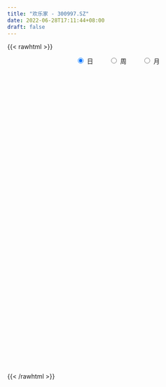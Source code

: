 ```yaml
---
title: "欢乐家 - 300997.SZ"
date: 2022-06-28T17:11:44+08:00
draft: false
---
```

{{< rawhtml >}}
    <div style="text-align: center">
        <label style="padding: 1rem;"><input style="margin-right: .5rem" type="radio" name="period" value="D" checked onclick="period_change(this)">日</label>
        <label style="padding: 1rem;"><input style="margin-right: .5rem" type="radio" name="period" value="W" onclick="period_change(this)">周</label>
        <label style="padding: 1rem;"><input style="margin-right: .5rem" type="radio" name="period" value="M" onclick="period_change(this)">月</label>
    </div>
    <div id="chart" style="height: 700px;"></div> 
    <script type="text/javascript">
        const D_v = [633108.16,491180.03,366980.76,300866.1,290444.36,174270.59,202861.03,211142.2,193496.48,172604.12,182326.47,286840.88,214034.42,188160.41,183851.62,118483.51,99387.73,101605.53,114941.62,125416.27,274053.11,176199.3,109445.02,110652.42,488301.99,374545.55,175885.99,160708.39,217123.58,166651.99,211023.1,152175.49,123921.75,88889.94,83001.25,93601.12,97421.52,128920.95,80878.55,75001.62,91712.8,68253.31,82375.39,89169.22,76170.89,76403.04,68056.24,110213.1,131761.88,83836.63,68090.89,62121.58,102934.78,108513.0,82160.62,76335.26,81542.59,47655.95,104450.77,97177.06,69686.0,57809.67,67054.78,61982.03,56388.83,45751.0,61029.96,87810.0,67816.94,59111.84,115846.73,82790.88,42241.51,47163.02,33598.69,118919.03,109547.26,71643.95,108562.7,197850.13,215443.24,125042.2,242084.73,156324.49,139029.02,200313.59,268033.38,372831.02,281176.26,228407.42,129001.79,128557.64,132813.69,129343.42,154877.08,128895.85,152196.01,86904.16,74005.75,82545.45,68556.58,119283.93,78304.69,99022.28,89761.91,59514.18,45754.62,73702.2,64872.36,69536.71,143395.15,120390.85,100835.17,99429.99,57696.49,48991.56,66564.81,153041.22,107116.25,136237.44,74476.29,85484.3,92400.04,174352.82,155832.95,120629.67,237199.73,192191.24,204394.98,137317.97,122213.33,146655.24,97926.03,96483.15,65387.72,146474.71,81452.15,87929.6,68727.33,117865.72,55945.57,37800.16,43124.71,34435.83,36194.96,59595.52,104816.23,59881.95,69911.35,39527.26,38169.1,104072.97,110167.44,80639.49,58577.4,120818.56,37836.31,47752.98,28196.18,27837.45,48700.08,20026.99,38934.12,32274.71,23959.77,24882.77,28376.28,19587.12,31379.13,16775.53,30331.85,21746.56,23044.26,14378.12,19397.42,22968.9,16931.87,45000.22,21827.45,25199.65,22823.13,21298.25,22807.85,23341.44,23879.28,32290.31,43189.43,27913.48,42181.55,29790.36,38397.38,39526.94,37792.89,24007.94,33381.28,27865.41,30383.82,19024.68,22413.16,17293.45,33109.49,22722.18,21768.89,19704.89,20648.41,26858.56,24681.4,25728.94,35141.4,101899.72,100145.85,87599.21,69060.73,110056.18,160363.49,99577.27,73471.14,70228.78,55232.12,74010.5,54986.43,61100.69,45978.32,29638.94,24883.56,27953.4,42593.44,32770.28,25692.88,28863.0,26414.43,24872.59,23241.7,70113.5,46214.85,119751.12,91086.57,71999.44,50572.69,35332.57,68506.53,56621.07,47356.2,39371.95,34203.35,37521.68,37877.19,21871.28,24275.36,32690.68,29982.55,28551.4,96805.6,59153.99,59476.16,36237.96,28537.92,57248.87,74420.22,41162.58]
const D_histogram = [0.0,-0.3190883191,-0.6962761666,-0.9225939825,-1.1105820835,-1.1632425948,-1.1811919458,-1.0952561776,-1.0547058423,-0.9191559535,-0.7584291172,-0.5209720874,-0.3385799837,-0.1720495167,-0.1112286823,-0.0883287585,-0.0206348058,0.0639754586,0.1278038979,0.1334879271,0.2750718233,0.2889314162,0.3030374242,0.318420443,0.5787697253,0.5667062879,0.5523573915,0.5456419219,0.537713931,0.5071561656,0.5100855443,0.4305796031,0.2949331355,0.2141386129,0.1746624272,0.1168063724,0.0355187938,-0.0920128271,-0.1963236423,-0.2616573773,-0.2321693907,-0.2170177708,-0.1524393025,-0.076511506,-0.0298230542,-0.0012880637,-0.0054077024,0.0621310893,0.1268677045,0.1574472635,0.1557214834,0.163477192,0.2012854384,0.1916716283,0.2072848963,0.2023193755,0.1440495143,0.1208280035,0.1562539299,0.1662371098,0.145969337,0.1151287492,0.1141153538,0.0760687291,0.0727910288,0.0619556084,0.069146139,0.1087984546,0.1294563297,0.1508707662,0.1802274287,0.1602819407,0.131813086,0.0953648461,0.0683721361,0.0836648528,0.1021327146,0.0735265512,0.1041775006,0.1452365564,0.2005466309,0.1669822934,0.2022601992,0.1986046915,0.2149578066,0.2654791083,0.3303338168,0.4223559207,0.4184057613,0.2578289933,0.1351852608,0.02393117,-0.0712156514,-0.1083588453,-0.1056760565,-0.1519593824,-0.2440300718,-0.32559334,-0.3464133848,-0.3342997296,-0.3058841868,-0.2399635824,-0.2140710541,-0.1560626923,-0.1163478356,-0.1128900906,-0.0963436706,-0.0888339191,-0.0584614307,-0.0273433086,0.0530891743,0.0918086383,0.1346912099,0.1138105091,0.0978336162,0.0823540044,0.0544081347,0.0914654012,0.1218037614,0.1454246624,0.1358238957,0.1087850324,0.1045327954,0.111356549,0.1277018856,0.0761151211,0.1255176506,0.1536558609,0.1404755016,0.1317625294,0.1189861207,0.1263975783,0.0953698383,0.047401902,0.0161115877,0.0211287644,-0.0037388767,-0.0517692078,-0.0727528676,-0.1457178114,-0.1718017102,-0.1909932588,-0.2082525105,-0.2037759288,-0.1841696177,-0.1327139618,-0.0700724286,-0.0348145229,-0.0599705542,-0.0653779208,-0.0771200337,-0.0256709592,0.0180742264,0.022747542,0.0179507767,-0.0423488888,-0.0741905631,-0.1201803931,-0.1519315823,-0.1612603553,-0.2246016943,-0.2432980264,-0.2962947788,-0.2939465637,-0.2531714456,-0.190509736,-0.1329349708,-0.0927509621,-0.0870602622,-0.0667131196,-0.0240542947,0.0150913995,0.0352705905,0.0558254388,0.0817927516,0.0796105186,0.0884355922,0.0530796904,0.0421803989,0.0464470815,0.0605281507,0.077331872,0.0750014891,0.0733929723,0.050455945,-0.0083745174,-0.0719211497,-0.0896181023,-0.0755308726,-0.0912278602,-0.1494511182,-0.1562695632,-0.1224967437,-0.0871095203,-0.0287544008,-0.0011166418,0.024967098,0.0295072516,0.0444897598,0.0478997552,0.0412156864,0.0578174302,0.066314196,0.068496184,0.0747459879,0.0562440148,0.0275370565,-0.0074004385,0.0232519588,0.076762392,0.120559908,0.1550606603,0.1790196738,0.2298070514,0.2469987218,0.2161420124,0.1748015601,0.0603739275,-0.0033813701,-0.0862713792,-0.1778891468,-0.1817007282,-0.1439030371,-0.1174167852,-0.0876539811,-0.0578361085,-0.0319677086,0.0016292145,0.0172454776,0.0347737611,0.0391006346,0.0437716528,0.041931981,0.0819611199,0.1044661372,0.1496692399,0.1655450103,0.1465131929,0.1120093116,0.092335658,0.0923508271,0.0834354584,0.0698379704,0.0787483375,0.0717634871,0.0492748267,0.0066480843,-0.0131962206,-0.0298159429,-0.0517716659,-0.0572958148,-0.0482717378,-0.0164522646,0.012069974,0.0370028772,0.0321294511,0.0387505409,0.0617134113,0.0961272909,0.1120827795]
const D_fast = [0.0,-0.3988603989,-0.950117288,-1.4070835996,-1.8727172215,-2.2161883814,-2.5294357189,-2.717313995,-2.9404401203,-3.0346792199,-3.063559663,-2.956345655,-2.8585985472,-2.7350804594,-2.7020667956,-2.7012490614,-2.6387138102,-2.5381096811,-2.4423302673,-2.4032742564,-2.1929224044,-2.1068299573,-2.0169645933,-1.9219764638,-1.5169347502,-1.3873216155,-1.263581164,-1.1338861532,-1.0073856614,-0.9111543854,-0.7807036206,-0.752564661,-0.8144778447,-0.8417377141,-0.837548293,-0.8662027547,-0.9386106349,-1.0891454625,-1.2425371883,-1.3732852676,-1.4018396287,-1.4409424514,-1.4144738089,-1.3576738888,-1.3184412005,-1.290228226,-1.2956997903,-1.2126282263,-1.116174685,-1.0462333101,-1.0090287193,-0.9604037127,-0.8722741068,-0.8339700098,-0.7665355177,-0.7209211946,-0.7431786772,-0.7361931872,-0.6617037783,-0.6101613209,-0.5939367594,-0.5959951599,-0.5684797169,-0.5875091593,-0.5725891024,-0.5679356208,-0.5434585554,-0.4766066261,-0.4235846687,-0.3644525405,-0.2900390209,-0.2699140238,-0.2654296069,-0.2780366353,-0.2879363112,-0.2517273814,-0.2077263409,-0.2179508665,-0.1612555419,-0.083887347,0.0215593852,0.0297406211,0.1155835766,0.1615792418,0.2316718086,0.3485628873,0.49600105,0.6936121342,0.7942634151,0.6981438954,0.6092964781,0.5040251798,0.3910744455,0.3268415404,0.3031053151,0.2188321435,0.0657539362,-0.097207667,-0.204631058,-0.2760923352,-0.3241478391,-0.3182181303,-0.3458433656,-0.3268506768,-0.316222779,-0.3409875567,-0.3485270543,-0.3632257826,-0.3474686519,-0.3231863569,-0.2294815804,-0.1678099569,-0.0912545829,-0.0836826564,-0.0752011452,-0.0700922559,-0.0844360919,-0.0245124751,0.0362768255,0.096253892,0.1206090993,0.1207664941,0.1426474559,0.1773103468,0.2255811547,0.1930231706,0.2738051127,0.3403572883,0.3622958043,0.3865234644,0.403493586,0.4425044381,0.4353191577,0.3992016969,0.3719392794,0.3822386472,0.356436287,0.2954636539,0.2562917772,0.1468973806,0.0778630542,0.010923191,-0.0583991883,-0.1048665888,-0.1313026822,-0.1130255168,-0.0679020907,-0.0413478157,-0.0814964855,-0.1032483324,-0.1342704537,-0.089239119,-0.0409753768,-0.0306151757,-0.0309242468,-0.1018111345,-0.1522004496,-0.2282353779,-0.2979694627,-0.3476133245,-0.4671050871,-0.5466259258,-0.6736963729,-0.7448347987,-0.767352542,-0.7523182664,-0.7279772439,-0.7109809757,-0.7270553414,-0.7233864786,-0.6867412275,-0.6438226834,-0.6148258447,-0.5803146367,-0.533899136,-0.5161787393,-0.4852447677,-0.507330747,-0.5076849388,-0.4918064857,-0.4625933788,-0.4264566896,-0.4100367001,-0.3932969739,-0.403620015,-0.4645441068,-0.5460710265,-0.5861725046,-0.5909679931,-0.6294719457,-0.7250579832,-0.7709438191,-0.7677951854,-0.7541853422,-0.7030188229,-0.6756602243,-0.64333471,-0.6314177435,-0.6053127954,-0.5899278612,-0.5863080084,-0.555251907,-0.5301765922,-0.5108705582,-0.4859342574,-0.4903752268,-0.512197921,-0.5489855256,-0.5125201386,-0.4398191074,-0.3658816144,-0.292615697,-0.2239017651,-0.1156626246,-0.0367212738,-0.0135424801,-0.0111825423,-0.1105166931,-0.1751173332,-0.2795751871,-0.4156652414,-0.4649020049,-0.4630800731,-0.4659480174,-0.4580987086,-0.4427398632,-0.4248633904,-0.3908591637,-0.3709315312,-0.3447098074,-0.3306077753,-0.3149938438,-0.3063505204,-0.2458311015,-0.19720955,-0.1145891372,-0.0573271143,-0.0397306334,-0.0462321868,-0.042821926,-0.01971905,-0.0077755541,-0.0039135496,0.0246839019,0.0356399233,0.0254699695,-0.0154947518,-0.0386381118,-0.0627118199,-0.0976104593,-0.1174585619,-0.1205024194,-0.0927960123,-0.0612562802,-0.0270726578,-0.023913721,-0.007604996,0.0307862273,0.0892319295,0.133208113]
const D_slow = [0.0,-0.0797720798,-0.2538411214,-0.4844896171,-0.7621351379,-1.0529457866,-1.3482437731,-1.6220578175,-1.885734278,-2.1155232664,-2.3051305457,-2.4353735676,-2.5200185635,-2.5630309427,-2.5908381133,-2.6129203029,-2.6180790043,-2.6020851397,-2.5701341652,-2.5367621834,-2.4679942276,-2.3957613736,-2.3200020175,-2.2403969068,-2.0957044755,-1.9540279035,-1.8159385556,-1.6795280751,-1.5450995924,-1.418310551,-1.2907891649,-1.1831442641,-1.1094109802,-1.055876327,-1.0122107202,-0.9830091271,-0.9741294287,-0.9971326354,-1.046213546,-1.1116278903,-1.169670238,-1.2239246807,-1.2620345063,-1.2811623828,-1.2886181464,-1.2889401623,-1.2902920879,-1.2747593156,-1.2430423895,-1.2036805736,-1.1647502027,-1.1238809047,-1.0735595451,-1.0256416381,-0.973820414,-0.9232405701,-0.8872281915,-0.8570211907,-0.8179577082,-0.7763984307,-0.7399060965,-0.7111239092,-0.6825950707,-0.6635778884,-0.6453801312,-0.6298912291,-0.6126046944,-0.5854050807,-0.5530409983,-0.5153233068,-0.4702664496,-0.4301959644,-0.3972426929,-0.3734014814,-0.3563084474,-0.3353922342,-0.3098590555,-0.2914774177,-0.2654330426,-0.2291239034,-0.1789872457,-0.1372416724,-0.0866766226,-0.0370254497,0.016714002,0.083083779,0.1656672332,0.2712562134,0.3758576537,0.4403149021,0.4741112173,0.4800940098,0.4622900969,0.4352003856,0.4087813715,0.3707915259,0.309784008,0.228385673,0.1417823268,0.0582073944,-0.0182636523,-0.0782545479,-0.1317723115,-0.1707879845,-0.1998749434,-0.2280974661,-0.2521833837,-0.2743918635,-0.2890072212,-0.2958430483,-0.2825707547,-0.2596185952,-0.2259457927,-0.1974931654,-0.1730347614,-0.1524462603,-0.1388442266,-0.1159778763,-0.085526936,-0.0491707704,-0.0152147964,0.0119814617,0.0381146605,0.0659537978,0.0978792692,0.1169080494,0.1482874621,0.1867014273,0.2218203027,0.2547609351,0.2845074652,0.3161068598,0.3399493194,0.3517997949,0.3558276918,0.3611098829,0.3601751637,0.3472328617,0.3290446448,0.292615192,0.2496647644,0.2019164498,0.1498533221,0.0989093399,0.0528669355,0.0196884451,0.0021703379,-0.0065332928,-0.0215259314,-0.0378704116,-0.05715042,-0.0635681598,-0.0590496032,-0.0533627177,-0.0488750235,-0.0594622457,-0.0780098865,-0.1080549848,-0.1460378804,-0.1863529692,-0.2425033928,-0.3033278994,-0.3774015941,-0.450888235,-0.5141810964,-0.5618085304,-0.5950422731,-0.6182300136,-0.6399950792,-0.6566733591,-0.6626869328,-0.6589140829,-0.6500964352,-0.6361400755,-0.6156918876,-0.595789258,-0.5736803599,-0.5604104373,-0.5498653376,-0.5382535672,-0.5231215296,-0.5037885616,-0.4850381893,-0.4666899462,-0.45407596,-0.4561695893,-0.4741498767,-0.4965544023,-0.5154371205,-0.5382440855,-0.575606865,-0.6146742558,-0.6452984418,-0.6670758218,-0.6742644221,-0.6745435825,-0.668301808,-0.6609249951,-0.6498025552,-0.6378276164,-0.6275236948,-0.6130693372,-0.5964907882,-0.5793667422,-0.5606802453,-0.5466192416,-0.5397349775,-0.5415850871,-0.5357720974,-0.5165814994,-0.4864415224,-0.4476763573,-0.4029214389,-0.345469676,-0.2837199956,-0.2296844925,-0.1859841024,-0.1708906206,-0.1717359631,-0.1933038079,-0.2377760946,-0.2832012767,-0.319177036,-0.3485312322,-0.3704447275,-0.3849037547,-0.3928956818,-0.3924883782,-0.3881770088,-0.3794835685,-0.3697084099,-0.3587654967,-0.3482825014,-0.3277922214,-0.3016756871,-0.2642583771,-0.2228721246,-0.1862438263,-0.1582414984,-0.1351575839,-0.1120698772,-0.0912110126,-0.07375152,-0.0540644356,-0.0361235638,-0.0238048571,-0.0221428361,-0.0254418912,-0.0328958769,-0.0458387934,-0.0601627471,-0.0722306816,-0.0763437477,-0.0733262542,-0.0640755349,-0.0560431721,-0.0463555369,-0.0309271841,-0.0068953614,0.0211253335]
const D_data = [['2021-06-02', 31.0, 31.0, 29.87, 33.17],['2021-06-03', 32.0, 26.0, 25.97, 32.88],['2021-06-04', 24.4, 22.95, 22.8, 25.5],['2021-06-07', 22.35, 22.5, 21.7, 24.09],['2021-06-08', 22.4, 20.95, 20.82, 22.4],['2021-06-09', 21.01, 20.95, 20.76, 21.55],['2021-06-10', 20.8, 20.08, 20.03, 20.95],['2021-06-11', 19.99, 20.44, 19.9, 20.88],['2021-06-15', 20.5, 19.1, 18.98, 20.5],['2021-06-16', 19.0, 19.69, 18.9, 19.91],['2021-06-17', 19.37, 19.82, 19.12, 20.66],['2021-06-18', 20.2, 21.01, 19.55, 22.76],['2021-06-21', 20.81, 20.76, 20.65, 21.69],['2021-06-22', 20.3, 20.94, 20.06, 21.35],['2021-06-23', 20.79, 19.75, 19.72, 20.79],['2021-06-24', 19.61, 19.05, 19.05, 19.67],['2021-06-25', 18.99, 19.44, 18.95, 19.47],['2021-06-28', 19.39, 19.71, 19.0, 19.9],['2021-06-29', 19.67, 19.56, 19.1, 20.02],['2021-06-30', 19.37, 18.76, 18.73, 19.47],['2021-07-01', 18.7, 20.67, 18.42, 21.59],['2021-07-02', 20.26, 19.37, 19.35, 20.82],['2021-07-05', 19.19, 19.35, 18.89, 19.75],['2021-07-06', 19.15, 19.37, 18.92, 19.61],['2021-07-07', 19.25, 23.24, 19.13, 23.24],['2021-07-08', 21.74, 20.67, 20.42, 21.85],['2021-07-09', 20.48, 20.75, 20.24, 20.95],['2021-07-12', 20.66, 20.98, 20.38, 21.22],['2021-07-13', 20.84, 21.13, 20.84, 22.33],['2021-07-14', 20.79, 20.95, 20.28, 21.6],['2021-07-15', 20.7, 21.51, 20.3, 21.93],['2021-07-16', 21.23, 20.47, 20.44, 21.36],['2021-07-19', 20.2, 19.31, 19.26, 20.2],['2021-07-20', 19.18, 19.46, 19.0, 19.95],['2021-07-21', 19.2, 19.66, 19.2, 19.69],['2021-07-22', 19.68, 19.14, 19.05, 19.68],['2021-07-23', 19.12, 18.39, 18.39, 19.29],['2021-07-26', 18.08, 17.08, 16.59, 18.33],['2021-07-27', 17.11, 16.48, 16.34, 17.34],['2021-07-28', 16.42, 16.17, 15.64, 16.7],['2021-07-29', 16.26, 16.9, 16.26, 17.23],['2021-07-30', 16.8, 16.49, 16.22, 16.88],['2021-08-02', 16.33, 17.0, 16.18, 17.17],['2021-08-03', 16.9, 17.25, 16.71, 17.26],['2021-08-04', 17.05, 16.99, 16.68, 17.29],['2021-08-05', 16.9, 16.77, 16.51, 17.23],['2021-08-06', 16.6, 16.24, 16.2, 16.68],['2021-08-09', 16.21, 17.15, 16.19, 17.23],['2021-08-10', 16.98, 17.37, 16.88, 17.95],['2021-08-11', 17.36, 17.14, 17.06, 17.58],['2021-08-12', 17.09, 16.77, 16.68, 17.28],['2021-08-13', 16.79, 16.87, 16.55, 17.07],['2021-08-16', 16.78, 17.36, 16.66, 17.38],['2021-08-17', 17.2, 16.85, 16.79, 17.79],['2021-08-18', 16.66, 17.2, 16.4, 17.25],['2021-08-19', 17.03, 17.0, 16.8, 17.49],['2021-08-20', 16.75, 16.17, 16.04, 16.75],['2021-08-23', 16.16, 16.37, 16.11, 16.48],['2021-08-24', 16.32, 17.13, 16.31, 17.2],['2021-08-25', 17.04, 16.95, 16.9, 17.65],['2021-08-26', 16.77, 16.56, 16.56, 17.0],['2021-08-27', 16.52, 16.29, 16.24, 16.72],['2021-08-30', 16.21, 16.57, 16.12, 16.77],['2021-08-31', 16.45, 15.98, 15.77, 16.54],['2021-09-01', 15.88, 16.27, 15.68, 16.48],['2021-09-02', 16.2, 16.1, 15.98, 16.26],['2021-09-03', 15.95, 16.28, 15.83, 16.5],['2021-09-06', 16.31, 16.8, 16.11, 17.0],['2021-09-07', 16.62, 16.74, 16.45, 17.1],['2021-09-08', 16.73, 16.9, 16.6, 17.07],['2021-09-09', 16.8, 17.2, 16.77, 17.66],['2021-09-10', 17.05, 16.68, 16.64, 17.14],['2021-09-13', 16.6, 16.5, 16.42, 16.73],['2021-09-14', 16.36, 16.26, 16.18, 16.78],['2021-09-15', 16.13, 16.22, 16.01, 16.31],['2021-09-16', 16.26, 16.73, 16.15, 17.46],['2021-09-17', 16.6, 16.89, 16.31, 17.24],['2021-09-22', 16.57, 16.3, 16.17, 16.85],['2021-09-23', 16.31, 17.08, 16.31, 17.12],['2021-09-24', 16.95, 17.47, 16.84, 18.59],['2021-09-27', 17.31, 18.02, 17.2, 19.05],['2021-09-28', 17.42, 17.09, 16.5, 17.42],['2021-09-29', 16.8, 18.09, 16.71, 19.38],['2021-09-30', 17.75, 17.84, 17.73, 18.44],['2021-10-08', 17.75, 18.29, 17.57, 18.78],['2021-10-11', 18.1, 19.1, 18.04, 19.35],['2021-10-12', 18.84, 19.85, 18.28, 19.98],['2021-10-13', 19.8, 20.95, 19.5, 22.99],['2021-10-14', 20.04, 20.37, 19.37, 20.9],['2021-10-15', 19.8, 18.29, 18.22, 19.87],['2021-10-18', 17.99, 18.22, 17.76, 18.35],['2021-10-19', 18.0, 17.86, 17.6, 18.27],['2021-10-20', 17.81, 17.55, 17.32, 18.1],['2021-10-21', 17.49, 17.91, 17.3, 17.95],['2021-10-22', 17.8, 18.29, 17.49, 18.33],['2021-10-25', 18.34, 17.51, 17.51, 18.5],['2021-10-26', 17.23, 16.45, 16.37, 17.32],['2021-10-27', 16.25, 15.92, 15.81, 16.32],['2021-10-28', 15.9, 16.16, 15.9, 16.34],['2021-10-29', 16.25, 16.29, 16.12, 16.72],['2021-11-01', 15.98, 16.35, 15.72, 16.52],['2021-11-02', 16.3, 16.85, 16.15, 17.0],['2021-11-03', 16.65, 16.4, 16.35, 16.77],['2021-11-04', 16.25, 16.86, 16.22, 17.14],['2021-11-05', 16.75, 16.76, 16.6, 17.08],['2021-11-08', 16.6, 16.3, 16.26, 16.71],['2021-11-09', 16.31, 16.4, 16.29, 16.61],['2021-11-10', 16.33, 16.24, 15.82, 16.45],['2021-11-11', 16.13, 16.53, 16.08, 16.55],['2021-11-12', 16.55, 16.63, 16.3, 16.71],['2021-11-15', 16.71, 17.52, 16.61, 17.52],['2021-11-16', 17.52, 17.34, 17.2, 17.75],['2021-11-17', 17.15, 17.67, 17.1, 17.76],['2021-11-18', 17.66, 17.0, 16.85, 17.66],['2021-11-19', 16.99, 17.02, 16.82, 17.19],['2021-11-22', 16.94, 16.99, 16.85, 17.17],['2021-11-23', 16.91, 16.75, 16.66, 17.12],['2021-11-24', 16.75, 17.63, 16.7, 17.64],['2021-11-25', 17.72, 17.8, 17.42, 18.0],['2021-11-26', 17.7, 17.96, 17.43, 18.44],['2021-11-29', 17.64, 17.69, 17.55, 17.88],['2021-11-30', 17.62, 17.47, 17.17, 17.73],['2021-12-01', 17.33, 17.76, 17.3, 18.11],['2021-12-02', 17.5, 18.0, 17.49, 18.85],['2021-12-03', 17.76, 18.29, 17.7, 18.59],['2021-12-06', 18.33, 17.44, 17.36, 18.33],['2021-12-07', 17.55, 18.8, 17.55, 18.96],['2021-12-08', 18.46, 18.88, 18.45, 19.1],['2021-12-09', 18.7, 18.55, 18.55, 19.48],['2021-12-10', 18.38, 18.69, 18.26, 18.95],['2021-12-13', 18.71, 18.72, 18.47, 19.2],['2021-12-14', 18.5, 19.1, 18.18, 19.2],['2021-12-15', 18.96, 18.69, 18.53, 19.0],['2021-12-16', 18.62, 18.37, 18.28, 18.96],['2021-12-17', 18.36, 18.44, 18.12, 18.6],['2021-12-20', 18.48, 18.89, 18.47, 19.41],['2021-12-21', 18.73, 18.52, 18.38, 18.93],['2021-12-22', 18.52, 18.06, 17.91, 18.57],['2021-12-23', 18.0, 18.21, 17.76, 18.28],['2021-12-24', 18.19, 17.26, 17.0, 18.3],['2021-12-27', 17.18, 17.49, 16.68, 17.5],['2021-12-28', 17.32, 17.34, 17.25, 17.7],['2021-12-29', 17.71, 17.13, 17.02, 17.71],['2021-12-30', 17.19, 17.22, 17.05, 17.32],['2021-12-31', 17.23, 17.33, 17.11, 17.48],['2022-01-04', 17.3, 17.8, 17.22, 17.8],['2022-01-05', 17.92, 18.17, 17.53, 18.22],['2022-01-06', 18.0, 18.05, 17.82, 18.32],['2022-01-07', 18.04, 17.28, 17.25, 18.18],['2022-01-10', 17.22, 17.39, 16.79, 17.53],['2022-01-11', 17.37, 17.2, 17.13, 17.7],['2022-01-12', 17.2, 18.05, 17.2, 18.31],['2022-01-13', 18.0, 18.2, 18.0, 18.55],['2022-01-14', 18.17, 17.85, 17.76, 18.51],['2022-01-17', 17.99, 17.74, 17.38, 18.04],['2022-01-18', 17.75, 16.85, 16.72, 17.84],['2022-01-19', 16.68, 16.9, 16.62, 16.95],['2022-01-20', 16.9, 16.42, 16.4, 17.0],['2022-01-21', 16.3, 16.26, 16.22, 16.55],['2022-01-24', 16.2, 16.28, 15.9, 16.38],['2022-01-25', 16.28, 15.22, 15.22, 16.31],['2022-01-26', 15.23, 15.33, 15.19, 15.46],['2022-01-27', 15.29, 14.44, 14.25, 15.39],['2022-01-28', 14.55, 14.7, 14.41, 14.87],['2022-02-07', 14.98, 15.01, 14.85, 15.18],['2022-02-08', 14.93, 15.31, 14.93, 15.38],['2022-02-09', 15.4, 15.36, 15.23, 15.59],['2022-02-10', 15.3, 15.23, 15.14, 15.46],['2022-02-11', 15.18, 14.76, 14.7, 15.23],['2022-02-14', 14.66, 14.86, 14.66, 15.09],['2022-02-15', 14.93, 15.18, 14.82, 15.36],['2022-02-16', 15.21, 15.26, 15.07, 15.33],['2022-02-17', 15.26, 15.11, 15.08, 15.38],['2022-02-18', 14.94, 15.17, 14.94, 15.18],['2022-02-21', 15.06, 15.33, 15.02, 15.33],['2022-02-22', 15.27, 15.02, 14.92, 15.29],['2022-02-23', 15.12, 15.16, 15.02, 15.18],['2022-02-24', 15.1, 14.51, 14.28, 15.21],['2022-02-25', 14.58, 14.65, 14.58, 14.87],['2022-02-28', 14.69, 14.78, 14.28, 14.83],['2022-03-01', 14.79, 14.92, 14.68, 15.03],['2022-03-02', 14.93, 15.02, 14.8, 15.06],['2022-03-03', 15.15, 14.81, 14.78, 15.15],['2022-03-04', 14.75, 14.8, 14.69, 15.04],['2022-03-07', 14.75, 14.45, 14.33, 14.81],['2022-03-08', 14.52, 13.73, 13.68, 14.61],['2022-03-09', 13.7, 13.24, 12.61, 13.82],['2022-03-10', 13.4, 13.46, 13.36, 13.7],['2022-03-11', 13.35, 13.71, 13.0, 13.78],['2022-03-14', 13.61, 13.19, 13.19, 13.91],['2022-03-15', 13.17, 12.28, 12.25, 13.21],['2022-03-16', 12.31, 12.54, 11.96, 12.77],['2022-03-17', 12.6, 12.92, 12.57, 13.15],['2022-03-18', 12.95, 12.95, 12.81, 13.13],['2022-03-21', 12.92, 13.35, 12.91, 13.4],['2022-03-22', 13.32, 13.09, 13.02, 13.46],['2022-03-23', 13.1, 13.13, 13.02, 13.48],['2022-03-24', 13.02, 12.87, 12.84, 13.04],['2022-03-25', 12.87, 12.99, 12.87, 13.23],['2022-03-28', 12.9, 12.84, 12.66, 12.98],['2022-03-29', 12.9, 12.65, 12.56, 13.3],['2022-03-30', 12.76, 12.92, 12.63, 13.03],['2022-03-31', 12.88, 12.85, 12.78, 13.13],['2022-04-01', 12.82, 12.77, 12.72, 12.97],['2022-04-06', 12.7, 12.82, 12.63, 12.99],['2022-04-07', 12.74, 12.45, 12.45, 12.92],['2022-04-08', 12.45, 12.15, 12.06, 12.46],['2022-04-11', 12.09, 11.83, 11.67, 12.3],['2022-04-12', 11.83, 12.57, 11.72, 12.67],['2022-04-13', 12.56, 13.05, 12.35, 13.32],['2022-04-14', 13.14, 13.2, 12.78, 13.68],['2022-04-15', 13.08, 13.34, 13.0, 13.92],['2022-04-18', 13.13, 13.44, 13.06, 13.81],['2022-04-19', 13.27, 14.09, 13.13, 14.11],['2022-04-20', 14.23, 14.0, 13.76, 14.99],['2022-04-21', 13.76, 13.51, 13.43, 14.15],['2022-04-22', 13.42, 13.31, 13.2, 13.84],['2022-04-25', 12.79, 12.04, 11.98, 13.08],['2022-04-26', 12.01, 12.19, 11.88, 12.78],['2022-04-27', 11.91, 11.49, 10.8, 12.17],['2022-04-28', 11.43, 10.77, 10.69, 11.55],['2022-04-29', 10.77, 11.43, 10.77, 11.58],['2022-05-05', 11.32, 11.87, 11.32, 12.06],['2022-05-06', 11.67, 11.75, 11.56, 11.93],['2022-05-09', 11.9, 11.81, 11.57, 11.91],['2022-05-10', 11.62, 11.86, 11.5, 11.91],['2022-05-11', 11.85, 11.87, 11.84, 12.25],['2022-05-12', 11.7, 12.06, 11.7, 12.19],['2022-05-13', 12.15, 11.92, 11.75, 12.26],['2022-05-16', 11.92, 12.0, 11.8, 12.13],['2022-05-17', 11.91, 11.87, 11.6, 11.94],['2022-05-18', 11.86, 11.88, 11.71, 12.07],['2022-05-19', 11.69, 11.79, 11.57, 11.83],['2022-05-20', 11.83, 12.42, 11.82, 12.72],['2022-05-23', 12.11, 12.4, 12.11, 12.46],['2022-05-24', 12.32, 12.93, 11.9, 13.41],['2022-05-25', 12.59, 12.82, 12.46, 12.95],['2022-05-26', 12.85, 12.47, 12.24, 12.85],['2022-05-27', 12.43, 12.21, 12.01, 12.5],['2022-05-30', 12.15, 12.31, 12.14, 12.49],['2022-05-31', 12.18, 12.56, 12.09, 12.77],['2022-06-01', 12.55, 12.48, 12.4, 12.85],['2022-06-02', 12.48, 12.41, 12.06, 12.52],['2022-06-06', 12.36, 12.73, 12.35, 12.75],['2022-06-07', 12.66, 12.59, 12.44, 12.81],['2022-06-08', 12.59, 12.36, 12.14, 12.62],['2022-06-09', 12.48, 11.95, 11.93, 12.48],['2022-06-10', 11.94, 12.06, 11.84, 12.08],['2022-06-13', 12.0, 11.98, 11.82, 12.14],['2022-06-14', 11.86, 11.77, 11.42, 11.96],['2022-06-15', 11.83, 11.85, 11.77, 11.96],['2022-06-16', 11.84, 11.99, 11.82, 12.07],['2022-06-17', 12.4, 12.35, 12.29, 12.98],['2022-06-20', 12.28, 12.46, 12.21, 12.65],['2022-06-21', 12.31, 12.57, 12.31, 12.72],['2022-06-22', 12.57, 12.27, 12.27, 12.67],['2022-06-23', 12.35, 12.44, 12.27, 12.47],['2022-06-24', 12.45, 12.76, 12.37, 12.77],['2022-06-27', 12.76, 13.12, 12.75, 13.37],['2022-06-28', 13.08, 13.11, 12.9, 13.12]]
const W_v = [1491268.95,1179584.28,835267.95,803917.6899999999,792215.8300000001,1258830.97,907682.5499999999,486835.58,444767.23,392174.78,456024.08,451486.25,376779.45,292206.6,413376.39,351469.51,378056.78,738894.66,139029.02,1350761.6699999999,674593.62,524547.22,454929.39,313380.07,521747.65,511951.28,582546.4,891733.59,528665.47,502449.51,207501.23,294205.05,372576.26,293181.43,167773.35,128185.07,106276.32,126125.86,115470.32,169454.05,169515.51,133068.35,114598.9,72188.37,350515.1200000001,512528.81,315558.52,75617.26,153893.56,173505.22,379624.67,207816.37,170845.45,212305.59,240654.9,115582.8]
const W_histogram = [0.0,-0.1601823362,-0.2154433422,-0.3381235794,-0.4001326362,-0.3274159595,-0.2792588062,-0.3632548714,-0.5133636905,-0.5905725456,-0.5605361212,-0.5484549101,-0.4946804719,-0.4247612909,-0.3212548179,-0.2135156128,-0.0846720994,0.0374362711,0.1539421503,0.2317602516,0.2807220215,0.1807553949,0.149901402,0.1253510324,0.1389381074,0.210499784,0.2752388899,0.3361479211,0.3492157531,0.2714662501,0.2200233117,0.179605945,0.1873755313,0.0866672512,-0.0750365619,-0.1629387734,-0.1772680388,-0.2036784409,-0.1930545293,-0.2384690432,-0.2950233044,-0.3038685268,-0.2982469815,-0.3086999375,-0.2124665572,-0.1317822565,-0.1828357417,-0.1729680308,-0.1346117967,-0.0590435686,-0.0092889641,0.0478643562,0.0714501691,0.1134405668,0.1721649614,0.2340780126]
const W_fast = [0.0,-0.2002279202,-0.3093497618,-0.5165608939,-0.6786031097,-0.6877404229,-0.7093979711,-0.8842077542,-1.162657496,-1.3875094874,-1.4976070933,-1.6226396098,-1.6925352895,-1.7288064312,-1.7056136627,-1.6512533608,-1.5435778723,-1.412110434,-1.2571190173,-1.121360853,-1.0022185778,-1.0569963556,-1.050374998,-1.0435876096,-0.9952660077,-0.8710793851,-0.7375305567,-0.5925845452,-0.492212775,-0.5020957154,-0.4985328259,-0.4940487064,-0.4394352372,-0.5184767045,-0.6989396581,-0.8275765629,-0.886222838,-0.9635528503,-1.001192571,-1.1062243457,-1.2365344331,-1.3213467872,-1.3902869872,-1.4779149276,-1.4347981866,-1.38705945,-1.4838218706,-1.5171961675,-1.5124928825,-1.4516855466,-1.4042531831,-1.3351337738,-1.2936854187,-1.2233348792,-1.1215692443,-1.0011366899]
const W_slow = [0.0,-0.040045584,-0.0939064196,-0.1784373145,-0.2784704735,-0.3603244634,-0.4301391649,-0.5209528828,-0.6492938054,-0.7969369418,-0.9370709721,-1.0741846996,-1.1978548176,-1.3040451403,-1.3843588448,-1.437737748,-1.4589057729,-1.4495467051,-1.4110611675,-1.3531211046,-1.2829405992,-1.2377517505,-1.2002764,-1.1689386419,-1.1342041151,-1.0815791691,-1.0127694466,-0.9287324663,-0.841428528,-0.7735619655,-0.7185561376,-0.6736546513,-0.6268107685,-0.6051439557,-0.6239030962,-0.6646377895,-0.7089547992,-0.7598744094,-0.8081380418,-0.8677553025,-0.9415111287,-1.0174782604,-1.0920400057,-1.1692149901,-1.2223316294,-1.2552771935,-1.3009861289,-1.3442281367,-1.3778810858,-1.392641978,-1.394964219,-1.38299813,-1.3651355877,-1.336775446,-1.2937342057,-1.2352147025]
const W_data = [['2021-06-04', 31.0, 22.95, 22.8, 33.17],['2021-06-11', 22.35, 20.44, 19.9, 24.09],['2021-06-18', 20.5, 21.01, 18.9, 22.76],['2021-06-25', 20.81, 19.44, 18.95, 21.69],['2021-07-02', 19.39, 19.37, 18.42, 21.59],['2021-07-09', 19.19, 20.75, 18.89, 23.24],['2021-07-16', 20.66, 20.47, 20.28, 22.33],['2021-07-23', 20.2, 18.39, 18.39, 20.2],['2021-07-30', 18.08, 16.49, 15.64, 18.33],['2021-08-06', 16.33, 16.24, 16.18, 17.29],['2021-08-13', 16.21, 16.87, 16.19, 17.95],['2021-08-20', 16.78, 16.17, 16.04, 17.79],['2021-08-27', 16.16, 16.29, 16.11, 17.65],['2021-09-03', 16.21, 16.28, 15.68, 16.77],['2021-09-10', 16.31, 16.68, 16.11, 17.66],['2021-09-17', 16.6, 16.89, 16.01, 17.46],['2021-09-24', 16.57, 17.47, 16.17, 18.59],['2021-09-30', 17.31, 17.84, 16.5, 19.38],['2021-10-08', 17.75, 18.29, 17.57, 18.78],['2021-10-15', 18.1, 18.29, 18.04, 22.99],['2021-10-22', 17.99, 18.29, 17.3, 18.35],['2021-10-29', 18.34, 16.29, 15.81, 18.5],['2021-11-05', 15.98, 16.76, 15.72, 17.14],['2021-11-12', 16.6, 16.63, 15.82, 16.71],['2021-11-19', 16.71, 17.02, 16.61, 17.76],['2021-11-26', 16.94, 17.96, 16.66, 18.44],['2021-12-03', 17.64, 18.29, 17.17, 18.85],['2021-12-10', 18.33, 18.69, 17.36, 19.48],['2021-12-17', 18.71, 18.44, 18.12, 19.2],['2021-12-24', 18.48, 17.26, 17.0, 19.41],['2021-12-31', 17.18, 17.33, 16.68, 17.71],['2022-01-07', 17.3, 17.28, 17.22, 18.32],['2022-01-14', 17.22, 17.85, 16.79, 18.55],['2022-01-21', 17.99, 16.26, 16.22, 18.04],['2022-01-28', 16.2, 14.7, 14.25, 16.38],['2022-02-11', 14.98, 14.76, 14.7, 15.59],['2022-02-18', 14.66, 15.17, 14.66, 15.38],['2022-02-25', 15.06, 14.65, 14.28, 15.33],['2022-03-04', 14.69, 14.8, 14.28, 15.15],['2022-03-11', 14.75, 13.71, 12.61, 14.81],['2022-03-18', 13.61, 12.95, 11.96, 13.91],['2022-03-25', 12.92, 12.99, 12.84, 13.48],['2022-04-01', 12.9, 12.77, 12.56, 13.3],['2022-04-08', 12.7, 12.15, 12.06, 12.99],['2022-04-15', 12.09, 13.34, 11.67, 13.92],['2022-04-22', 13.13, 13.31, 13.06, 14.99],['2022-04-29', 12.79, 11.43, 10.69, 13.08],['2022-05-06', 11.32, 11.75, 11.32, 12.06],['2022-05-13', 11.9, 11.92, 11.5, 12.26],['2022-05-20', 11.92, 12.42, 11.57, 12.72],['2022-05-27', 12.11, 12.21, 11.9, 13.41],['2022-06-02', 12.15, 12.41, 12.06, 12.85],['2022-06-10', 12.36, 12.06, 11.84, 12.81],['2022-06-17', 12.0, 12.35, 11.42, 12.98],['2022-06-24', 12.28, 12.76, 12.21, 12.77],['2022-07-01', 12.76, 13.11, 12.75, 13.37]]
const M_v = [4652002.29,3548368.7399999998,1805501.3700000003,2044967.1299999997,2688931.5300000003,1961968.98,2552935.6099999999,1127736.0900000001,385786.9000000001,657202.5900000001,1270495.71,886479.8099999999,843366.0099999999]
const M_histogram = [0.0,-0.1448660969,-0.2602880691,-0.1993633115,-0.2482654608,-0.1886533868,-0.1479610003,-0.2798290194,-0.3393581624,-0.4779261215,-0.6251338191,-0.6058800175,-0.5189340112]
const M_fast = [0.0,-0.1810826211,-0.3615766106,-0.3504926809,-0.4614611954,-0.4490124681,-0.4453103317,-0.6471356057,-0.7915042892,-1.0495537787,-1.3530449311,-1.4852611339,-1.5280486303]
const M_slow = [0.0,-0.0362165242,-0.1012885415,-0.1511293694,-0.2131957346,-0.2603590813,-0.2973493314,-0.3673065862,-0.4521461268,-0.5716276572,-0.727911112,-0.8793811164,-1.0091146191]
const M_data = [['2021-06-30', 31.0, 18.76, 18.73, 33.17],['2021-07-30', 18.7, 16.49, 15.64, 23.24],['2021-08-31', 16.33, 15.98, 15.77, 17.95],['2021-09-30', 15.88, 17.84, 15.68, 19.38],['2021-10-29', 17.75, 16.29, 15.81, 22.99],['2021-11-30', 15.98, 17.47, 15.72, 18.44],['2021-12-31', 17.33, 17.33, 16.68, 19.48],['2022-01-28', 17.3, 14.7, 14.25, 18.55],['2022-02-28', 14.98, 14.78, 14.28, 15.59],['2022-03-31', 14.79, 12.85, 11.96, 15.15],['2022-04-29', 12.82, 11.43, 10.69, 14.99],['2022-05-31', 11.32, 12.56, 11.32, 13.41],['2022-06-30', 12.55, 13.11, 11.42, 13.37]]
        const D_a = [null,null,null,null,null,null,null,null,null,18.9,null,null,null,null,null,null,null,null,null,null,null,null,null,null,23.24,null,null,null,null,null,null,null,null,null,null,null,null,null,null,15.64,null,null,null,null,null,null,null,null,17.95,null,null,null,null,null,null,null,null,null,null,null,null,null,null,null,15.68,null,null,null,null,null,17.66,null,null,null,16.01,null,null,null,null,null,null,null,null,null,null,null,null,22.99,null,null,null,null,null,null,null,null,null,null,null,null,15.72,null,null,null,null,null,null,null,null,null,null,null,null,null,null,null,null,null,null,null,null,null,null,null,null,null,null,null,19.48,null,null,null,null,null,null,null,null,null,null,null,16.68,null,null,null,null,null,null,null,null,null,null,null,18.55,null,null,null,null,null,null,null,null,null,14.25,null,null,null,null,null,null,null,null,null,15.38,null,null,null,null,null,null,null,null,null,null,null,null,null,null,null,null,null,null,11.96,null,null,null,null,13.48,null,null,null,null,null,null,null,null,null,null,11.67,null,null,null,null,null,null,14.99,null,null,null,null,null,10.69,null,null,null,null,null,null,null,null,null,null,null,null,null,null,13.41,null,null,null,null,null,null,null,null,null,null,null,null,null,11.42,null,null,null,null,12.72,null,null,null,null,null]
const W_a = [null,null,null,null,null,null,null,null,15.64,null,null,null,null,null,null,null,null,null,null,22.99,null,null,null,null,null,null,null,null,null,null,null,null,null,null,null,null,null,null,null,null,null,null,null,null,null,null,10.69,null,null,null,null,null,null,null,null,null]
const M_a = [null,15.64,null,null,null,null,19.48,null,null,null,null,null,null]
        const D_b = [[{ coord: ['2021-07-28', 17.66] }, { coord: ['2022-01-13', 15.68] }],[{ coord: ['2022-03-16', 13.48] }, { coord: ['2022-06-14', 11.96] }]]
const W_b = []
const M_b = []
    </script>
{{< /rawhtml >}}